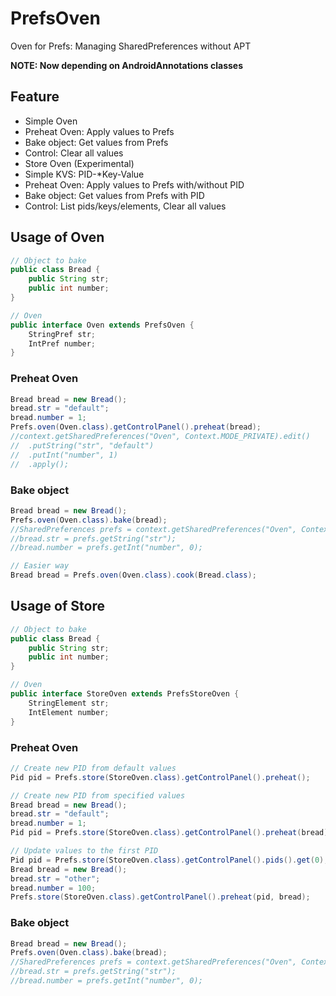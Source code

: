 # PrefsOven
Oven for Prefs: Managing SharedPreferences without APT

**NOTE: Now depending on AndroidAnnotations classes**

## Feature
- Simple Oven
 - Preheat Oven: Apply values to Prefs
 - Bake object: Get values from Prefs
 - Control: Clear all values
- Store Oven (Experimental)
 - Simple KVS: PID-*Key-Value
 - Preheat Oven: Apply values to Prefs with/without PID
 - Bake object: Get values from Prefs with PID
 - Control: List pids/keys/elements, Clear all values

## Usage of Oven

```java
// Object to bake
public class Bread {
	public String str;
	public int number;
}
```

```java
// Oven
public interface Oven extends PrefsOven {
	StringPref str;
	IntPref number;
}
```

### Preheat Oven
```java
Bread bread = new Bread();
bread.str = "default";
bread.number = 1;
Prefs.oven(Oven.class).getControlPanel().preheat(bread);
//context.getSharedPreferences("Oven", Context.MODE_PRIVATE).edit()
//	.putString("str", "default")
//	.putInt("number", 1)
//	.apply();
```

### Bake object
```java
Bread bread = new Bread();
Prefs.oven(Oven.class).bake(bread);
//SharedPreferences prefs = context.getSharedPreferences("Oven", Context.MODE_PRIVATE);
//bread.str = prefs.getString("str");
//bread.number = prefs.getInt("number", 0);
```
```java
// Easier way
Bread bread = Prefs.oven(Oven.class).cook(Bread.class);
```

## Usage of Store
```java
// Object to bake
public class Bread {
	public String str;
	public int number;
}
```

```java
// Oven
public interface StoreOven extends PrefsStoreOven {
	StringElement str;
	IntElement number;
}
```

### Preheat Oven
```java
// Create new PID from default values
Pid pid = Prefs.store(StoreOven.class).getControlPanel().preheat();
```
```java
// Create new PID from specified values
Bread bread = new Bread();
bread.str = "default";
bread.number = 1;
Pid pid = Prefs.store(StoreOven.class).getControlPanel().preheat(bread);
```
```java
// Update values to the first PID
Pid pid = Prefs.store(StoreOven.class).getControlPanel().pids().get(0);
Bread bread = new Bread();
bread.str = "other";
bread.number = 100;
Prefs.store(StoreOven.class).getControlPanel().preheat(pid, bread);
```

### Bake object
```java
Bread bread = new Bread();
Prefs.oven(Oven.class).bake(bread);
//SharedPreferences prefs = context.getSharedPreferences("Oven", Context.MODE_PRIVATE);
//bread.str = prefs.getString("str");
//bread.number = prefs.getInt("number", 0);
```